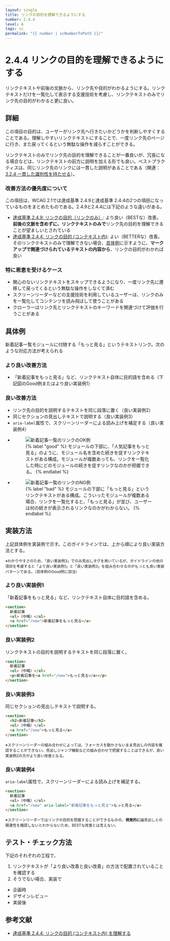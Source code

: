 ```yaml
---
layout: single
title: リンクの目的を理解できるようにする
number: 2.4.4
level: A
tags: sc
permalink: "{{ number | scNumberToPath }}/"
---
```


# 2.4.4 リンクの目的を理解できるようにする

リンクテキストや前後の文脈から、リンク先や目的がわかるようにする。リンクテキストだけを一覧化して表示する支援技術を考慮し、リンクテキストのみでリンク先の目的がわかると更に良い。

## 詳細

この項目の目的は、ユーザーがリンク先へ行きたいかどうかを判断しやすくすることである。理解しやすいリンクテキストにすることで、一度リンク先のページに行き、また戻ってくるという無駄な操作を減らすことができる。

リンクテキストのみでリンク先の目的を理解できることが一番良いが、冗長になる場合などは、リンクテキストの前方に説明を加える形でも良い。ベストプラクティスは、同じリンク先のリンクには一貫した説明があることである（関連：[3.2.4 一貫した識別性を持たせる](/3/2/4/)）。

### 改善方法の優先度について

この項目は、WCAG 2.1では達成基準 2.4.9と達成基準 2.4.4の2つの項目になっているものをまとめたものである。2.4.9と2.4.4には下記のような違いがある。

- [達成基準 2.4.9: リンクの目的（リンクのみ）](https://waic.jp/docs/WCAG21/Understanding/link-purpose-link-only.html): より良い（BESTな）改善。**前後の文脈を含めずに、リンクテキストのみで**リンク先の目的を理解できることが望ましいとされている
- [達成基準 2.4.4: リンクの目的 (コンテキスト内)](https://waic.jp/docs/WCAG21/Understanding/link-purpose-in-context.html): よい（BETTERな）改善。そのリンクテキストのみで理解できない場合、[具体例](#%E5%85%B7%E4%BD%93%E4%BE%8B)に示すように、**マークアップで関連づけられているテキストの内容から**、リンクの目的がわかれば良い

### 特に恩恵を受けるケース

- 関心のないリンクテキストをスキップできるようになり、一度リンク先に遷移して戻ってくるという無駄な操作をしなくて済む
- スクリーンリーダーなどの支援技術を利用しているユーザーは、リンクのみを一覧化してコンテンツを読み飛ばして使うことがある
- クローラーはリンク先とリンクテキストのキーワードを関連づけて評価を行うことがある

## 具体例

新着記事一覧モジュールに付随する「もっと見る」というテキストリンク。次のような対応方法が考えられる

### より良い改善方法
- 「新着記事をもっと見る」など、リンクテキスト自体に目的語を含める（下記図のGood例またはより良い実装例1）

### 良い改善方法

- リンク先の目的を説明するテキストを同じ段落に置く（良い実装例2）
- 同じセクションの見出しテキストで説明する（良い実装例3）
- `aria-label`属性で、スクリーンリーダーによる読み上げを補足する（良い実装例4）

<ul class="Figurelist">
<li>
<figure>
<img src="/img/2/4/4/2.4.4_ok.svg" alt="新着記事一覧のリンクのOK例" />
<figcaption>
{% label "good" %}
モジュールの下部に、「人気記事をもっと見る」のように、モジュール名を含めた続きを促すリンクテキストがある構成。モジュールが複数あっても、リンクを一覧化した時にどのモジュールの続きを促すリンクなのかが把握できる。
{% endlabel %}
</figcaption>
</figure>
</li>
<li>
<figure>
<img src="/img/2/4/4/2.4.4_ng.svg" alt="新着記事一覧のリンクのNG例" />
<figcaption>
{% label "bad" %}
モジュールの下部に「もっと見る」というリンクテキストがある構成。こういったモジュールが複数ある場合、リンクを一覧化すると、「もっと見る」が並び、ユーザーは何の続きが表示されるリンクなのかがわからない。
{% endlabel %}
</figcaption>
</figure>
</li>
</ul>

## 実装方法

上記具体例を実装例で示す。このガイドラインでは、上から順により良い実装方法とする。

<small>※わかりやすさのため、「良い実装例3」でのみ見出しタグを用いているが、ガイドラインの他の項目を考慮すると「より良い実装例1」と「良い実装例3」を組み合わせるのがもっとも良い実装パターンである。（具体例のGood例に該当）</small>

### より良い実装例1

「新着記事をもっと見る」など、リンクテキスト自体に目的語を含める。

```html
<section>
  新着記事
  <ul>（中略）</ul>
  <a href="/new">新着記事をもっと見る</a>
</section>
```

### 良い実装例2

リンクテキストの目的を説明するテキストを同じ段落に置く。

```html
<section>
  新着記事
  <ul>（中略）</ul>
  <p>新着記事を<a href="/new">もっと見る</a></p>
</section>
```

### 良い実装例3

同じセクションの見出しテキストで説明する。

```html
<section>
  <h2>新着記事</h2>
  <ul>（中略）</ul>
  <a href="/new">もっと見る</a>
</section>
```

<small>※スクリーンリーダーの組み合わせによっては、フォーカスを動かさないまま見出しの内容を確認することができない。見出しジャンプ機能などの組み合わせで把握することはできるが、良い実装例2の方がより良い改善となる。</small>

### 良い実装例4

`aria-label`属性で、スクリーンリーダーによる読み上げを補足する。

```html
<section>
  新着記事
  <ul>（中略）</ul>
  <a href="/new" aria-label="新着記事をもっと見る">もっと見る</a>
</section>
```

<small>※スクリーンリーダーではリンクの目的を把握することができるものの、**視覚的には**見出しとの関連性を確認しないとわからないため、BESTな改善とは言えない。</small>

## テスト・チェック方法

下記のそれぞれの工程で、
1. リンクテキストが「より良い改善と良い改善」の方法で配置されていることを確認する
1. そうでない場合、実装で

- 企画時
- デザインレビュー
- 実装後

## 参考文献

- [達成基準 2.4.4: リンクの目的 (コンテキスト内) を理解する](https://waic.jp/docs/WCAG21/Understanding/link-purpose-in-context.html)
